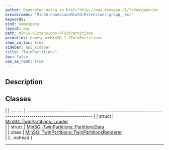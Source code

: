```yaml
---
author: Generated using <a href="http://www.doxygen.nl/">Doxygen</a>
breadcrumbs: "MinSG:namespaceMinSG|Extensions:group__ext"
keywords: 
kind: namespace
layout: api
path: MinSG->Extensions->TwinPartitions
permalink: namespaceMinSG_1_1TwinPartitions
show_in_toc: true
sidebar: api_sidebar
title: "TwinPartitions"
toc: false
use_as_root: true
---
```


## Description





## Classes

|
| ------ | -------------------------------------------------------------------------------------------------------------- | 
| struct | [MinSG::TwinPartitions::Loader](structMinSG_1_1TwinPartitions_1_1Loader) <br/>                                 | 
| struct | [MinSG::TwinPartitions::PartitionsData](structMinSG_1_1TwinPartitions_1_1PartitionsData) <br/>                 | 
| class  | [MinSG::TwinPartitions::TwinPartitionsRenderer](classMinSG_1_1TwinPartitions_1_1TwinPartitionsRenderer) <br/>  | 
{: .nohead }

-------------------------------------------------------------------

